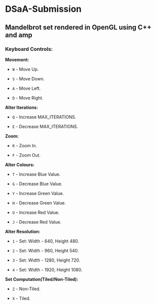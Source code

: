 # DSaA-Submission
## Mandelbrot set rendered in OpenGL using C++ and amp

### **Keyboard Controls:**

**Movement:**

* `W` - Move Up.

* `S` - Move Down.

* `A` - Move Left.

* `D` - Move Right.

**Alter Iterations:**

* `Q` - Increase MAX_ITERATIONS.

* `E` - Decrease MAX_ITERATIONS.

**Zoom:**

* `R` - Zoom In.

* `F` - Zoom Out.

**Alter Colours:**

* `T` - Increase Blue Value.

* `G` - Decrease Blue Value.

* `Y` - Increase Green Value.

* `H` - Decrease Green Value.

* `U` - Increase Red Value.

* `J` - Decrease Red Value.

**Alter Resolution:**

* `1` - Set: Width - 640, Height 480.

* `2` - Set: Width - 960, Height 540.

* `3` - Set: Width - 1280, Height 720.

* `4` - Set: Width - 1920, Height 1080.

**Set Computation(Tiled/Non-Tiled):**

* `Z` - Non-Tiled.

* `X` - Tiled.
